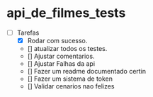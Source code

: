 # api_de_filmes_tests

* [ ] Tarefas
    * [x] Rodar com sucesso.
    * [] atualizar todos os testes.
    * [] Ajustar comentarios.
    * [] Ajustar Falhas da api
    * [] Fazer um readme documentado certin
    * [] Fazer um sistema de token
    * [] Validar cenarios nao felizes